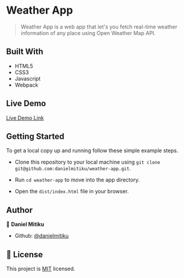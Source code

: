 # Weather App

> Weather App is a web app that let's you fetch real-time weather information of any place using Open Weather Map API.

## Built With

- HTML5
- CSS3
- Javascript
- Webpack

## Live Demo

[Live Demo Link](https://danielmitiku.github.io/weather-app)


## Getting Started

To get a local copy up and running follow these simple example steps.

 - Clone this repository to your local machine using ```git clone git@github.com:danielmitiku/weather-app.git```.

 - Run ```cd weather-app``` to move into the app directory.

 - Open the ```dist/index.html``` file in your browser.


## Author

👤 **Daniel Mitiku**

- Github: [@danielmitiku](https://github.com/DanielMitiku)


## 📝 License

This project is [MIT](http://www.tldrlegal.com/license/mit-license) licensed.